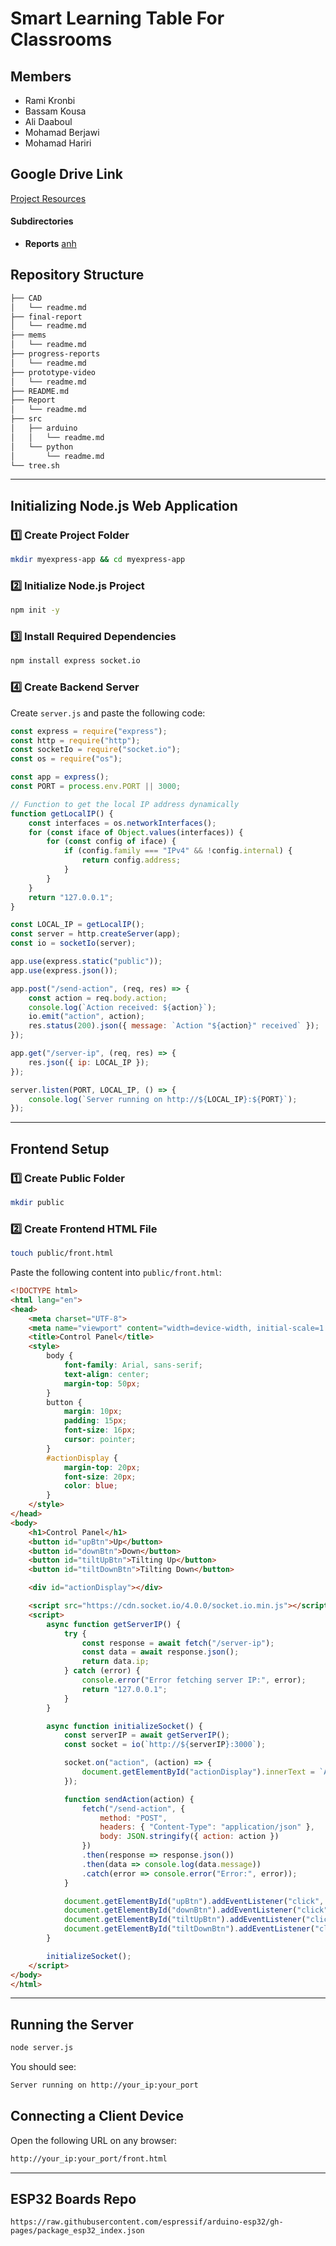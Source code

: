 # **Smart Learning Table For Classrooms**

## **Members**
- Rami Kronbi
- Bassam Kousa
- Ali Daaboul
- Mohamad Berjawi
- Mohamad Hariri

## **Google Drive Link**
[Project Resources](https://drive.google.com/drive/folders/1InH4OToC-3ZCmpd2p8zu-zYlxD98OoeB?usp=drive_link)

#### **Subdirectories**
- **Reports**
[anh](src/ds4_control)

## **Repository Structure**
```bash
├── CAD
│   └── readme.md
├── final-report
│   └── readme.md
├── mems
│   └── readme.md
├── progress-reports
│   └── readme.md
├── prototype-video
│   └── readme.md
├── README.md
├── Report
│   └── readme.md
├── src
│   ├── arduino
│   │   └── readme.md
│   └── python
│       └── readme.md
└── tree.sh
```

---

## **Initializing Node.js Web Application**

### **1️⃣ Create Project Folder**
```bash
mkdir myexpress-app && cd myexpress-app
```

### **2️⃣ Initialize Node.js Project**
```bash
npm init -y
```

### **3️⃣ Install Required Dependencies**
```bash
npm install express socket.io
```

### **4️⃣ Create Backend Server**
Create `server.js` and paste the following code:

```javascript
const express = require("express");
const http = require("http");
const socketIo = require("socket.io");
const os = require("os");

const app = express();
const PORT = process.env.PORT || 3000;

// Function to get the local IP address dynamically
function getLocalIP() {
    const interfaces = os.networkInterfaces();
    for (const iface of Object.values(interfaces)) {
        for (const config of iface) {
            if (config.family === "IPv4" && !config.internal) {
                return config.address;
            }
        }
    }
    return "127.0.0.1";
}

const LOCAL_IP = getLocalIP();
const server = http.createServer(app);
const io = socketIo(server);

app.use(express.static("public"));
app.use(express.json());

app.post("/send-action", (req, res) => {
    const action = req.body.action;
    console.log(`Action received: ${action}`);
    io.emit("action", action);
    res.status(200).json({ message: `Action "${action}" received` });
});

app.get("/server-ip", (req, res) => {
    res.json({ ip: LOCAL_IP });
});

server.listen(PORT, LOCAL_IP, () => {
    console.log(`Server running on http://${LOCAL_IP}:${PORT}`);
});
```

---

## **Frontend Setup**

### **1️⃣ Create Public Folder**
```bash
mkdir public
```

### **2️⃣ Create Frontend HTML File**
```bash
touch public/front.html
```

Paste the following content into `public/front.html`:

```html
<!DOCTYPE html>
<html lang="en">
<head>
    <meta charset="UTF-8">
    <meta name="viewport" content="width=device-width, initial-scale=1.0">
    <title>Control Panel</title>
    <style>
        body {
            font-family: Arial, sans-serif;
            text-align: center;
            margin-top: 50px;
        }
        button {
            margin: 10px;
            padding: 15px;
            font-size: 16px;
            cursor: pointer;
        }
        #actionDisplay {
            margin-top: 20px;
            font-size: 20px;
            color: blue;
        }
    </style>
</head>
<body>
    <h1>Control Panel</h1>
    <button id="upBtn">Up</button>
    <button id="downBtn">Down</button>
    <button id="tiltUpBtn">Tilting Up</button>
    <button id="tiltDownBtn">Tilting Down</button>

    <div id="actionDisplay"></div>

    <script src="https://cdn.socket.io/4.0.0/socket.io.min.js"></script>
    <script>
        async function getServerIP() {
            try {
                const response = await fetch("/server-ip");
                const data = await response.json();
                return data.ip;
            } catch (error) {
                console.error("Error fetching server IP:", error);
                return "127.0.0.1";
            }
        }

        async function initializeSocket() {
            const serverIP = await getServerIP();
            const socket = io(`http://${serverIP}:3000`);

            socket.on("action", (action) => {
                document.getElementById("actionDisplay").innerText = `Action: ${action}`;
            });

            function sendAction(action) {
                fetch("/send-action", {
                    method: "POST",
                    headers: { "Content-Type": "application/json" },
                    body: JSON.stringify({ action: action })
                })
                .then(response => response.json())
                .then(data => console.log(data.message))
                .catch(error => console.error("Error:", error));
            }

            document.getElementById("upBtn").addEventListener("click", () => sendAction("up"));
            document.getElementById("downBtn").addEventListener("click", () => sendAction("down"));
            document.getElementById("tiltUpBtn").addEventListener("click", () => sendAction("tilting up"));
            document.getElementById("tiltDownBtn").addEventListener("click", () => sendAction("tilting down"));
        }

        initializeSocket();
    </script>
</body>
</html>
```

---

## **Running the Server**
```bash
node server.js
```
You should see:
```bash
Server running on http://your_ip:your_port
```

## **Connecting a Client Device**
Open the following URL on any browser:
```bash
http://your_ip:your_port/front.html
```

---

## **ESP32 Boards Repo**
```
https://raw.githubusercontent.com/espressif/arduino-esp32/gh-pages/package_esp32_index.json
```